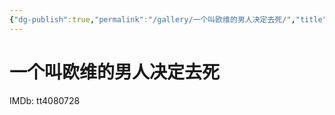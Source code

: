 ```yaml
---
{"dg-publish":true,"permalink":"/gallery/一个叫欧维的男人决定去死/","title":"一个叫欧维的男人决定去死","created":"2025-05-31T16:09:47.903+08:00"}
---
```



# 一个叫欧维的男人决定去死

IMDb: tt4080728
